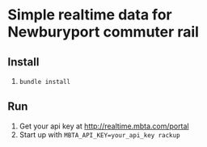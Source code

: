 # Simple realtime data for Newburyport commuter rail


## Install

1. `bundle install`

## Run

1. Get your api key at http://realtime.mbta.com/portal
1. Start up with `MBTA_API_KEY=your_api_key rackup`

